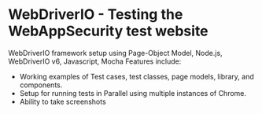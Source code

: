# WebDriverIO - Testing the WebAppSecurity test website

WebDriverIO framework setup using Page-Object Model, Node.js, WebDriverIO v6, Javascript, Mocha
Features include:
  - Working examples of Test cases, test classes, page models, library, and components.
  - Setup for running tests in Parallel using multiple instances of Chrome.
  - Ability to take screenshots
